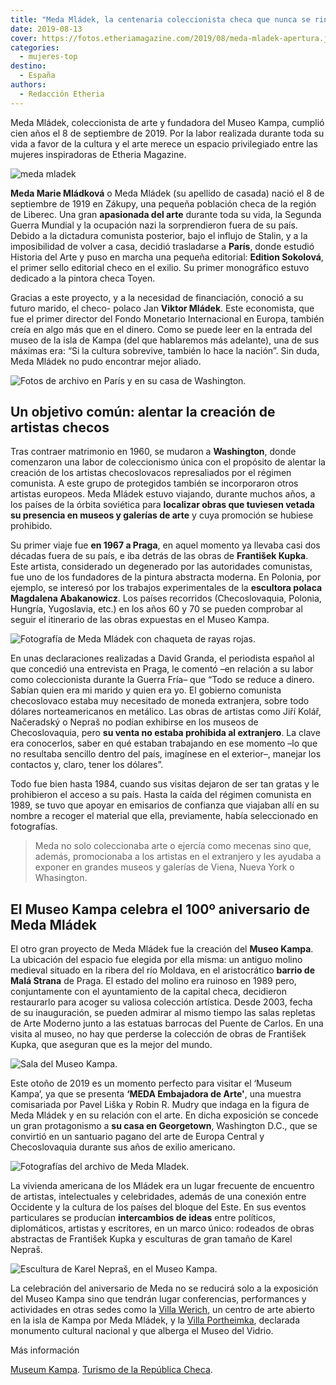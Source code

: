 ```yaml
---
title: "Meda Mládek, la centenaria coleccionista checa que nunca se rindió"
date: 2019-08-13
cover: https://fotos.etheriamagazine.com/2019/08/meda-mladek-apertura.jpg
categories: 
  - mujeres-top
destino: 
  - España
authors: 
  - Redacción Etheria
---
```


Meda Mládek, coleccionista de arte y fundadora del Museo Kampa, cumplió cien años el 8 de septiembre de 2019. Por la labor realizada durante toda su vida a favor de la cultura y el arte merece un espacio privilegiado entre las mujeres inspiradoras de Etheria Magazine.

![meda mladek](https://fotos.etheriamagazine.com/2019/08/meda-mladek2.jpg "© Archivo Meda Mládek.")

**Meda Marie Mládková** o Meda Mládek (su apellido de casada) nació el 8 de septiembre 
de 1919 en Zákupy, una pequeña población checa de la región de Liberec. Una gran 
**apasionada del arte** durante toda su vida, la Segunda Guerra Mundial y la ocupación 
nazi la sorprendieron fuera de su país. Debido a la dictadura comunista posterior, bajo 
el influjo de Stalin, y a la imposibilidad de volver a casa, decidió trasladarse a 
**París**, donde estudió Historia del Arte y puso en marcha una pequeña editorial: 
**Edition Sokolová**, el primer sello editorial checo en el exilio. Su primer 
monográfico estuvo dedicado a la pintora checa Toyen. 

Gracias a este proyecto, y a la necesidad de financiación, conoció a su futuro marido, 
el checo- polaco Jan **Viktor Mládek**. Este economista, que fue el primer director del 
Fondo Monetario Internacional en Europa, también creía en algo más que en el dinero. 
Como se puede leer en la entrada del museo de la isla de Kampa (del que hablaremos más 
adelante), una de sus máximas era: “Si la cultura sobrevive, también lo hace la nación”. 
Sin duda, Meda Mládek no pudo encontrar mejor aliado. 

![Fotos de archivo en París y en su casa de Washington.](https://fotos.etheriamagazine.com/2019/08/Meda-Mladek-Paris-whasington.jpg "Fotos de archivo en París y en su casa de Washington.")

## Un objetivo común: alentar la creación de artistas checos

Tras contraer matrimonio en 1960, se mudaron a **Washington**, donde comenzaron una 
labor de coleccionismo única con el propósito de alentar la creación de los artistas 
checoslovacos represaliados por el régimen comunista. A este grupo de protegidos también 
se incorporaron otros artistas europeos. Meda Mládek estuvo viajando, durante muchos 
años, a los países de la órbita soviética para **localizar obras que tuviesen vetada su 
presencia en museos y galerías de arte** y cuya promoción se hubiese prohibido. 

Su primer viaje fue **en 1967 a Praga**, en aquel momento ya llevaba casi dos décadas 
fuera de su país, e iba detrás de las obras de **František Kupka**. Este artista, 
considerado un degenerado por las autoridades comunistas, fue uno de los fundadores de 
la pintura abstracta moderna. En Polonia, por ejemplo, se interesó por los trabajos 
experimentales de la **escultora polaca Magdalena Abakanowicz**. Los países recorridos 
(Checoslovaquia, Polonia, Hungría, Yugoslavia, etc.) en los años 60 y 70 se pueden 
comprobar al seguir el itinerario de las obras expuestas en el Museo Kampa. 

![Fotografía de Meda Mládek con chaqueta de rayas rojas.](https://fotos.etheriamagazine.com/2019/08/meda-mladek.jpg "© Archivo Meda Mládek.")

En unas declaraciones realizadas a David Granda, el periodista español al que concedió 
una entrevista en Praga, le comentó –en relación a su labor como coleccionista durante 
la Guerra Fría– que “Todo se reduce a dinero. Sabían quien era mi marido y quien era yo. 
El gobierno comunista checoslovaco estaba muy necesitado de moneda extranjera, sobre 
todo dólares norteamericanos en metálico. Las obras de artistas como Jiří Kolář, 
Načeradský o Nepraš no podían exhibirse en los museos de Checoslovaquia, pero **su venta 
no estaba prohibida al extranjero**. La clave era conocerlos, saber en qué estaban 
trabajando en ese momento –lo que no resultaba sencillo dentro del país, imagínese en el 
exterior–, manejar los contactos y, claro, tener los dólares”. 

Todo fue bien hasta 1984, cuando sus visitas dejaron de ser tan gratas y le prohibieron 
el acceso a su país. Hasta la caída del régimen comunista en 1989, se tuvo que apoyar en 
emisarios de confianza que viajaban allí en su nombre a recoger el material que ella, 
previamente, había seleccionado en fotografías. 

> Meda no solo coleccionaba arte o ejercía como mecenas sino que, además, promocionaba a 
> los artistas en el extranjero y les ayudaba a exponer en grandes museos y galerías de 
> Viena, Nueva York o Whasington. 

## El Museo Kampa celebra el 100º aniversario de Meda Mládek

El otro gran proyecto de Meda Mládek fue la creación del **Museo Kampa**. La ubicación 
del espacio fue elegida por ella misma: un antiguo molino medieval situado en la ribera 
del río Moldava, en el aristocrático **barrio de Malá Strana** de Praga. El estado del 
molino era ruinoso en 1989 pero, conjuntamente con el ayuntamiento de la capital checa, 
decidieron restaurarlo para acoger su valiosa colección artística. Desde 2003, fecha de 
su inauguración, se pueden admirar al mismo tiempo las salas repletas de Arte Moderno 
junto a las estatuas barrocas del Puente de Carlos. En una visita al museo, no hay que 
perderse la colección de obras de František Kupka, que aseguran que es la mejor del 
mundo. 

![Sala del Museo Kampa.](https://fotos.etheriamagazine.com/2019/08/meda-mladek-Museo-Kampa.jpg "Sala del Museo Kampa.")

Este otoño de 2019 es un momento perfecto para visitar el ‘Museum Kampa’, ya que se 
presenta **‘MEDA Embajadora de Arte'**, una muestra comisariada por Pavel Liška y Robin 
R. Mudry que indaga en la figura de Meda Mládek y en su relación con el arte. En dicha 
exposición se concede un gran protagonismo a **su casa en Georgetown**, Washington D.C., 
que se convirtió en un santuario pagano del arte de Europa Central y Checoslovaquia 
durante sus años de exilio americano. 

![Fotografías del archivo de Meda Mladek.](https://fotos.etheriamagazine.com/2019/08/Meda-Mladek-mujer-etheria.jpg "Fotografías del archivo de Meda Mladek.")

La vivienda americana de los Mládek era un lugar frecuente de encuentro de artistas, 
intelectuales y celebridades, además de una conexión entre Occidente y la cultura de los 
países del bloque del Este. En sus eventos particulares se producían **intercambios de 
ideas** entre políticos, diplomáticos, artistas y escritores, en un marco único: 
rodeados de obras abstractas de František Kupka y esculturas de gran tamaño de Karel 
Nepraš. 

![Escultura de Karel Nepraš, en el Museo Kampa.](https://fotos.etheriamagazine.com/2019/08/Karel-Nepras-museo-kampa.jpg "Escultura de Karel Nepraš. © Museo Kampa.")

La celebración del aniversario de Meda no se reducirá solo a la exposición del Museo 
Kampa sino que tendrán lugar conferencias, performances y actividades en otras sedes 
como la [Villa Werich](http://www.werichovavila.cz/), un centro de arte abierto en la 
isla de Kampa por Meda Mládek, y la [Villa Portheimka](http://www.museumportheimka.cz), 
declarada monumento cultural nacional y que alberga el Museo del Vidrio. 

Más información 

[Museum Kampa](http://www.museumkampa.cz/en/). [Turismo de la República 
Checa](http://www.czechtourism.com).
